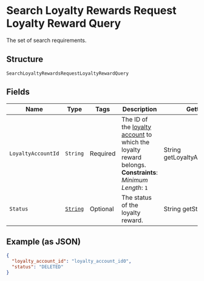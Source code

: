 
# Search Loyalty Rewards Request Loyalty Reward Query

The set of search requirements.

## Structure

`SearchLoyaltyRewardsRequestLoyaltyRewardQuery`

## Fields

| Name | Type | Tags | Description | Getter |
|  --- | --- | --- | --- | --- |
| `LoyaltyAccountId` | `String` | Required | The ID of the [loyalty account](entity:LoyaltyAccount) to which the loyalty reward belongs.<br>**Constraints**: *Minimum Length*: `1` | String getLoyaltyAccountId() |
| `Status` | [`String`](../../doc/models/loyalty-reward-status.md) | Optional | The status of the loyalty reward. | String getStatus() |

## Example (as JSON)

```json
{
  "loyalty_account_id": "loyalty_account_id0",
  "status": "DELETED"
}
```

